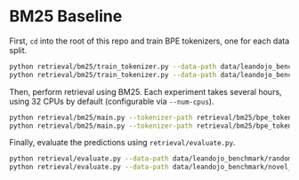# BM25 Baseline

First, `cd` into the root of this repo and train BPE tokenizers, one for each data split.
```bash
python retrieval/bm25/train_tokenizer.py --data-path data/leandojo_benchmark/random --output-path retrieval/bm25/bpe_tokenizer_random.json
python retrieval/bm25/train_tokenizer.py --data-path data/leandojo_benchmark/novel_premises --output-path retrieval/bm25/bpe_tokenizer_novel_premises.json
```
Then, perform retrieval using BM25. Each experiment takes several hours, using 32 CPUs by default (configurable via `--num-cpus`). 
```bash
python retrieval/bm25/main.py --tokenizer-path retrieval/bm25/bpe_tokenizer_random.json --data-path data/leandojo_benchmark/random --output-path retrieval/bm25/predictions_random.pickle
python retrieval/bm25/main.py --tokenizer-path retrieval/bm25/bpe_tokenizer_novel_premises.json --data-path data/leandojo_benchmark/novel_premises --output-path retrieval/bm25/predictions_novel_premises.pickle
```
Finally, evaluate the predictions using `retrieval/evaluate.py`.
```bash
python retrieval/evaluate.py --data-path data/leandojo_benchmark/random --preds-file retrieval/bm25/predictions_random.pickle
python retrieval/evaluate.py --data-path data/leandojo_benchmark/novel_premises --preds-file retrieval/bm25/predictions_novel_premises.pickle
```
